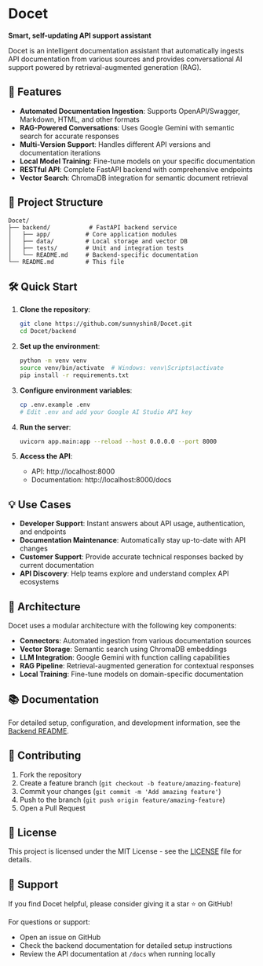# Docet

**Smart, self-updating API support assistant**

Docet is an intelligent documentation assistant that automatically ingests API documentation from various sources and provides conversational AI support powered by retrieval-augmented generation (RAG).

## 🚀 Features

- **Automated Documentation Ingestion**: Supports OpenAPI/Swagger, Markdown, HTML, and other formats
- **RAG-Powered Conversations**: Uses Google Gemini with semantic search for accurate responses  
- **Multi-Version Support**: Handles different API versions and documentation iterations
- **Local Model Training**: Fine-tune models on your specific documentation
- **RESTful API**: Complete FastAPI backend with comprehensive endpoints
- **Vector Search**: ChromaDB integration for semantic document retrieval

## 📁 Project Structure

```
Docet/
├── backend/           # FastAPI backend service
│   ├── app/          # Core application modules
│   ├── data/         # Local storage and vector DB
│   ├── tests/        # Unit and integration tests
│   └── README.md     # Backend-specific documentation
└── README.md         # This file
```

## 🛠️ Quick Start

1. **Clone the repository**:
   ```bash
   git clone https://github.com/sunnyshin8/Docet.git
   cd Docet/backend
   ```

2. **Set up the environment**:
   ```bash
   python -m venv venv
   source venv/bin/activate  # Windows: venv\Scripts\activate
   pip install -r requirements.txt
   ```

3. **Configure environment variables**:
   ```bash
   cp .env.example .env
   # Edit .env and add your Google AI Studio API key
   ```

4. **Run the server**:
   ```bash
   uvicorn app.main:app --reload --host 0.0.0.0 --port 8000
   ```

5. **Access the API**:
   - API: http://localhost:8000
   - Documentation: http://localhost:8000/docs

## 💡 Use Cases

- **Developer Support**: Instant answers about API usage, authentication, and endpoints
- **Documentation Maintenance**: Automatically stay up-to-date with API changes
- **Customer Support**: Provide accurate technical responses backed by current documentation
- **API Discovery**: Help teams explore and understand complex API ecosystems

## 🔧 Architecture

Docet uses a modular architecture with the following key components:

- **Connectors**: Automated ingestion from various documentation sources
- **Vector Storage**: Semantic search using ChromaDB embeddings
- **LLM Integration**: Google Gemini with function calling capabilities
- **RAG Pipeline**: Retrieval-augmented generation for contextual responses
- **Local Training**: Fine-tune models on domain-specific documentation

## 📚 Documentation

For detailed setup, configuration, and development information, see the [Backend README](./backend/README.md).

## 🤝 Contributing

1. Fork the repository
2. Create a feature branch (`git checkout -b feature/amazing-feature`)
3. Commit your changes (`git commit -m 'Add amazing feature'`)
4. Push to the branch (`git push origin feature/amazing-feature`)
5. Open a Pull Request

## 📄 License

This project is licensed under the MIT License - see the [LICENSE](LICENSE) file for details.

## 🌟 Support

If you find Docet helpful, please consider giving it a star ⭐ on GitHub!

For questions or support:
- Open an issue on GitHub
- Check the backend documentation for detailed setup instructions
- Review the API documentation at `/docs` when running locally